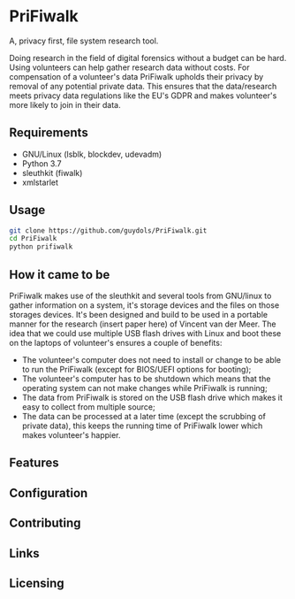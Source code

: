 # PriFiwalk
A, privacy first, file system research tool.

Doing research in the field of digital forensics without a budget can be hard. Using volunteers can help gather research data without costs. For compensation of a volunteer's data PriFiwalk upholds their privacy by removal of any potential private data. This ensures that the data/research meets privacy data regulations like the EU's GDPR and makes volunteer's more likely to join in their data.

## Requirements
* GNU/Linux (lsblk, blockdev, udevadm)
* Python 3.7
* sleuthkit (fiwalk)
* xmlstarlet

## Usage
```bash
git clone https://github.com/guydols/PriFiwalk.git
cd PriFiwalk
python prifiwalk
```

## How it came to be

PriFiwalk makes use of the sleuthkit and several tools from GNU/linux to gather information on a system, it's storage devices and the files on those storages devices. It's been designed and build to be used in a portable manner for the research (insert paper here) of Vincent van der Meer. The idea that we could use multiple USB flash drives with Linux and boot these on the laptops of volunteer's ensures a couple of benefits:
* The volunteer's computer does not need to install or change to be able to run the PriFiwalk (except for BIOS/UEFI options for booting);
* The volunteer's computer has to be shutdown which means that the operating system can not make changes while PriFiwalk is running;
* The data from PriFiwalk is stored on the USB flash drive which makes it easy to collect from multiple source;
* The data can be processed at a later time (except the scrubbing of private data), this keeps the running time of PriFiwalk lower which makes volunteer's happier.

## Features

## Configuration

## Contributing

## Links

## Licensing
